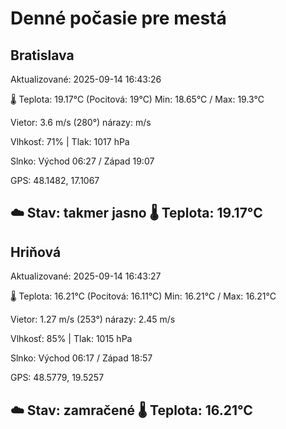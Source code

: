 ﻿# Denné počasie pre mestá

## Bratislava
Aktualizované: 2025-09-14 16:43:26

🌡️ Teplota: 19.17°C 
(Pocitová: 19°C)
Min: 18.65°C / Max: 19.3°C

Vietor: 3.6 m/s    (280°) 
nárazy:  m/s

Vlhkosť: 71% | Tlak: 1017 hPa

Slnko: Východ 06:27 / Západ 19:07

GPS: 48.1482, 17.1067

☁️ Stav: takmer jasno        🌡️ Teplota: 19.17°C
---

## Hriňová
Aktualizované: 2025-09-14 16:43:27

🌡️ Teplota: 16.21°C 
(Pocitová: 16.11°C)
Min: 16.21°C / Max: 16.21°C

Vietor: 1.27 m/s (253°)
nárazy: 2.45 m/s

Vlhkosť: 85% | Tlak: 1015 hPa

Slnko: Východ 06:17 / Západ 18:57

GPS: 48.5779, 19.5257

☁️ Stav: zamračené        🌡️ Teplota: 16.21°C
---
